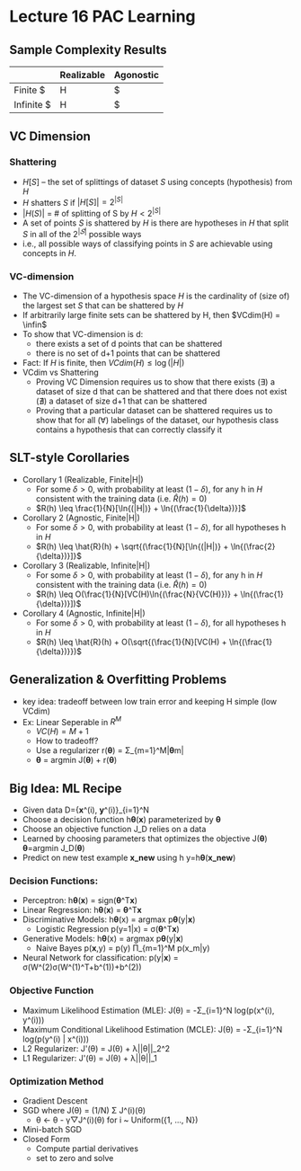 # Lecture 16 PAC Learning

## Sample Complexity Results

|                | Realizable                                                   | Agonostic                                                    |
| -------------- | ------------------------------------------------------------ | ------------------------------------------------------------ |
| Finite $|H|$   | $N \geq \frac{1}{\epsilon}[\log(|H|)+\log(\frac{1}{\delta})]$ | $N \geq \frac{1}{2\epsilon^2}[\log(|H|)+\log(\frac{2}{\delta})]$ |
| Infinite $|H|$ | $N = O(\frac{1}{\epsilon}[VC(H)\log(\frac{1}{\epsilon})+\log(\frac{1}{\delta})]$ | $N = O(\frac{1}{\epsilon^2}[VC(H)\log(\frac{1}{\epsilon})+\log(\frac{1}{\delta})]$ |

## VC Dimension

### Shattering

* $H[S]$ – the set of splittings of dataset $S$ using concepts (hypothesis) from $H$
* $H$ shatters $S$ if $|H[S]| = 2^{|S|}$
* $|H(S)|$ = # of splitting of S by $H < 2^{|S|}$
* A set of points $S$ is shattered by $H$ is there are hypotheses in $H$ that split $S$ in all of the $2^{|𝑆|}$ possible ways
* i.e., all possible ways of classifying points in $S$ are achievable using concepts in $H$.

### VC-dimension

* The VC-dimension of a hypothesis space $H$ is the cardinality of (size of) the largest set $S$ that can be shattered by $H$
* If arbitrarily large finite sets can be shattered by H, then $VCdim(H) = \infin$
* To show that VC-dimension is d:
  * there exists a set of d points that can be shattered
  * there is no set of d+1 points that can be shattered
* Fact: If $H$ is finite, then $VCdim(H) \leq \log(|H|)$
* VCdim vs Shattering
  * Proving VC Dimension requires us to show that there exists (∃) a dataset of size d that can be shattered and that there does not exist (∄) a dataset of size d+1 that can be shattered
  * Proving that a particular dataset can be shattered requires us to show that for all (∀) labelings of the dataset, our hypothesis class contains a hypothesis that can correctly classify it

## SLT-style Corollaries

* Corollary 1 (Realizable, Finite|H|)
  * For some $\delta > 0$, with probability at least $(1 - \delta)$, for any h in $H$ consistent with the training data (i.e. $\hat{R}(h)=0$)
  * $R(h) \leq \frac{1}{N}[\ln{(|H|)} + \ln{(\frac{1}{\delta})}]$
* Corollary 2 (Agnostic, Finite|H|)
  * For some $\delta > 0$, with probability at least $(1 - \delta)$, for all hypotheses h in $H$
  * $R(h) \leq \hat{R}(h) + \sqrt{(\frac{1}{N}[\ln{(|H|)} + \ln{(\frac{2}{\delta})}]}$
* Corollary 3 (Realizable, Infinite|H|)
  * For some $\delta > 0$, with probability at least $(1 - \delta)$, for any h in $H$ consistent with the training data (i.e. $\hat{R}(h)=0$)
  * $R(h) \leq O(\frac{1}{N}[VC(H)\ln{(\frac{N}{VC(H)})} + \ln{(\frac{1}{\delta})}])$
* Corollary 4 (Agnostic, Infinite|H|)
  * For some $\delta > 0$, with probability at least $(1 - \delta)$, for all hypotheses h in $H$
  * $R(h) \leq \hat{R}(h) + O(\sqrt{(\frac{1}{N}[VC(H) + \ln{(\frac{1}{\delta})}})$

## Generalization & Overfitting Problems

* key idea: tradeoff between low train error and keeping H simple (low VCdim)
* Ex: Linear Seperable in $R^M$
  * $VC(H) = M+1$
  * How to tradeoff?
  * Use a regularizer r(**θ**) = Σ_{m=1}^M|**θ**m|
  * **θ** = argmin J(**θ**) + r(**θ**)

## Big Idea: ML Recipe

* Given data D={**x**\^(i), **y**\^(i)}\_{i=1}\^N
* Choose a decision function h**θ**(**x**) parameterized by **θ**
* Choose an objective function J_D relies on a data
* Learned by choosing parameters that optimizes the objective J(**θ**) **θ**=argmin J_D(**θ**)
* Predict on new test example **x_new** using h y=h**θ**(**x_new**)

### Decision Functions:

* Perceptron: h**θ**(**x**) = sign(**θ**^T**x**)
* Linear Regression: h**θ**(**x**) = **θ**^T**x**
* Discriminative Models: h**θ**(x) = argmax p**θ**(y|**x**)
  * Logistic Regression p(y=1|x) = σ(**θ**^T**x**)
* Generative Models: h**θ**(x) = argmax p**θ**(y|**x**)
  * Naive Bayes p(**x**,y) = p(y) Π_{m=1}^M p(x_m|y)
* Neural Network for classification: p(y|**x**) = σ(W\^(2)σ(W\^(1)^T+b^(1))+b^(2))

### Objective Function

* Maximum Likelihood Estimation (MLE): J(θ) = -Σ_{i=1}^N log(p(x^(i), y^(i)))
* Maximum Conditional Likelihood Estimation (MCLE): J(θ) = -Σ_{i=1}^N log(p(y^(i) | x^(i)))
* L2 Regularizer: J'(θ) = J(θ) + λ||θ||_2^2
* L1 Regularizer: J'(θ) = J(θ) + λ||θ||_1

### Optimization Method

* Gradient Descent
* SGD where J(θ) = (1/N) Σ J^(i)(θ)
  * θ ← θ - γ▽J^(i)(θ) for i ~ Uniform({1, ..., N})
* Mini-batch SGD
* Closed Form
  * Compute partial derivatives
  * set to zero and solve